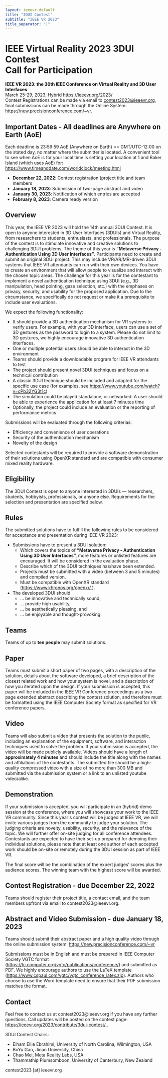 ```yaml
---
layout: ieeevr-default
title: "3DUI Contest"
subtitle: "IEEE VR 2023"
title_separator: "|"
---
```



<!-- <div>
    <p>
        More information coming soon, please watch this space.
    </p>
</div> -->

<div>
   <h1 id="cfp-3dui-contest"> IEEE Virtual Reality 2023 3DUI Contest <br /> Call for Participation </h1>

<p>
    <strong style="color: black">IEEE VR 2023: the 30th IEEE Conference on Virtual Reality and 3D User Interfaces</strong>
    <br />
    March 25-29, 2023, Hybrid
    <a href="https://ieeevr.org/2023/">https://ieeevr.org/2023/</a>
    <br />
    Contest Registrations can be made via email to  <a href="mailto:contest2023@ieeevr.org">contest2023@ieeevr.org</a>, final submissions can be made through the Online System: <a href="https://new.precisionconference.com/~vr">https://new.precisionconference.com/~vr</a>.
</p>

<h2 id="important-dates"> Important Dates - All deadlines are Anywhere on Earth (AoE)</h2>
Each deadline is 23:59:59 AoE (Anywhere on Earth) == GMT/UTC-12:00 on the stated day, no matter where the submitter is located. A convenient tool to see when 
AoE is for your local time is setting your location at 1 and Baker Island (which uses AoE) for: <a href="https://www.timeanddate.com/worldclock/meeting.html">https://www.timeanddate.com/worldclock/meeting.html</a>
<ul>
    <li><strong>December 22, 2022</strong>: Contest registration (project title and team members </li>
    <li><strong>January 18, 2023</strong>: Submission of two-page abstract and video</li>
    <li><strong>January 30, 2023</strong>: Notification of which entries are accepted </li>
    <li><strong>February 8, 2023</strong>: Camera ready version</li>
</ul>

<h2 id="Overview">Overview</h2>
    <p>
    This year, the IEEE VR 2023 will hold the 14th annual 3DUI Contest. It is open to anyone interested in 3D User Interfaces (3DUIs) and Virtual Reality, from researchers to students, enthusiasts, and professionals. The purpose of the contest is to stimulate innovative and creative solutions to challenging 3DUI problems. The theme of this year is  <strong> “Metaverse Privacy - Authentication Using 3D User Interfaces”</strong>. Participants need to create and submit an original 3DUI project. This may include VR/AR/MR-driven 3DUI systems that IEEE VR attendants can run with their own devices. You have to create an environment that will allow people to visualize and interact with the chosen topic areas. The challenge for this year is for the contestant to implement a novel authentication technique using 3DUI  (e.g., 3D manipulation, head pointing, gaze selection, etc.) with the emphases on privacy, security, and usability for the proposed application. Due to the circumstance, we specifically do not request or make it a prerequisite to include user evaluations. 
</p>

<p>We expect the following functionality:
        <ul>
            <li>It should provide a 3D authentication mechanism for VR systems to verify users. For example, with your 3D interface, users can use a set of 3D gestures as the password to login to a system. Please do not limit to 3D gestures, we highly encourage innovative 3D authentication interfaces. </li>
            <li>One or multiple potential users should be able to interact in the 3D environment </li>
            <li>Teams should provide a downloadable program for IEEE VR attendants to test</li>
            <li>The project should present novel 3DUI techniques and focus on a technical contribution</li>
            <li>A classic 3DUI technique should be included and adapted for the specific use case (for examples, see:<a href="https://www.youtube.com/watch?v=cPb32YG3t1c">https://www.youtube.com/watch?v=cPb32YG3t1c</a>) </li>
            <li>The simulation could be played standalone, or networked. A user should be able to experience the application for at least 7 minutes time</li>
            <li>Optionally, the project could include an evaluation or the reporting of performance metrics </li>
        </ul>
</p>
    <p>
        Submissions will be evaluated through the following criterias:
        <ul>
            <li>Efficiency and convenience of user operations </li>
            <li>Security of the authentication mechanism </li>
            <li>Novelty of the design </li>
        </ul>
        Selected contestants will be required to provide a software demonstration of their solutions using OpenXR standard and are compatible with consumer mixed reality hardware. 
    </p>

<h2 id="eligibility">Eligibility</h2>
    <p>
        The 3DUI Contest is open to anyone interested in 3DUIs — researchers, students, hobbyists, professionals, or anyone else. Requirements for the selection and presentation are specified below.
    </p>

<h2 id="rules">Rules</h2>
    <p>
        The submitted solutions have to fulfill the following rules to be considered for acceptance and presentation during IEEE VR 2023: 
        <ul>
            <li>Submissions have to present a 3DUI solution:
                <ul>
                    <li>Which covers the topics of <strong> “Metaverse Privacy - Authentication Using 3D User Interfaces”,</strong> more features or unlisted features are encouraged. It will be considered in the evaluation phase.</li>
                    <li>Describe which of the 3DUI techniques has/have been extended. </li>
                    <li>Projects must be submitted with a video (between 3 and 5 minutes) and compiled version. </li>
                    <li>Must be compatible with OpenXR standard  (<a href="https://www.khronos.org/openxr/">https://www.khronos.org/openxr/ </a>). </li>
                </ul>
            </li>
            <li>The developed 3DUI should
                <ul>
                    <li>… be innovative and technically sound,</li>
                    <li>… provide high usability,</li>
                    <li>… be aesthetically pleasing, and</li>
                    <li>… be enjoyable and thought-provoking.</li>
                </ul>
            </li>
        </ul>
    </p>

<h2 id="teams">Teams</h2>
<p>
    Teams of up to <strong>ten people</strong> may submit solutions.
</p>
    
<h2 id="paper">Paper</h2>
<p>
Teams must submit a short paper of two pages, with a description of the solution, details about the software developed, a brief description of the closest related work and how your system is novel, and a description of how you iterated upon the design. If your submission is accepted, this paper will be included in the IEEE VR Conference proceedings as a two-page extended abstract describing the contest solution, and therefore must be formatted using the IEEE Computer Society format as specified for VR conference papers. 
</p>

<h2 id="video">Video</h2>
<p>
Teams will also submit a video that presents the solution to the public, including an explanation of the equipment, software, and interaction techniques used to solve the problem. If your submission is accepted, the video will be made publicly available. Videos should have a length of <strong>approximately 4 minutes</strong> and should include the title along with the names and affiliations of the contestants. The submitted file should be a high-quality compressed video with a size of no more than 300 MB and submitted via the submission system or a link to an unlisted youtube video/alike.
</p>

<h2 id="demonstration">Demonstration</h2>
<p>
If your submission is accepted, you will participate in an (hybrid) demo session at the conference, where you will showcase your work to the IEEE VR community. Since this year's contest will be judged at IEEE VR, we will invite various judges from the community to judge your solution. The judging criteria are novelty, usability, security, and the relevance of the topic. We will further offer on-site judging for all conference attendees. Contestants are expected to have their set-up prepared for demoing their individual solutions, please note that at least one author of each accepted work should be on-site or remotely during the 3DUI session as part of IEEE VR. 
</p> 
<p>
The final score will be the combination of the expert judges’ scores plus the audience scores. The winning team with the highest score will be awarded.
</p>

<h2>Contest Registration - due December 22, 2022</h2>
<p>
Teams should register their project title, a contact email, and the team members upfront via email to contest2023@ieeevr.org.
</p>
    
<h2>Abstract and Video Submission - due January 18, 2023</h2>
<p>
Teams should submit their abstract paper and a high quality video through the online submission system: <a href="https://new.precisionconference.com/~vr">https://new.precisionconference.com/~vr</a>
</p>
<p>
   Submissions must be in English and must be prepared in IEEE Computer Society VGTC format (<a href="https://tc.computer.org/vgtc/publications/conference/">https://tc.computer.org/vgtc/publications/conference/</a>) and submitted as PDF. We highly encourage authors to use the LaTeX template (<a href="https://www.cspaul.com/vgtc/vgtc_conference_latex.zip">https://www.cspaul.com/vgtc/vgtc_conference_latex.zip</a>). Authors who choose to use the Word template need to ensure that their PDF submission matches the format.
</p>

<h2 id="contact"> Contact </h2>
<p>
Feel free to contact us at contest2023@ieeevr.org if you have any further questions.
Call updates will be posted on the contest page: <a href="https://ieeevr.org/2023/contribute/3dui-contest/">https://ieeevr.org/2023/contribute/3dui-contest/ </a>.
</p>
<p>
    3DUI Contest Chairs:
    <ul>   
        <li>Elham Ellie Ebrahimi, University of North Carolina, Wilmington, USA</li>
        <li>BoYu Gao, Jinan University, China </li>
        <li>Chao Mei, Meta Reality Labs, USA</li>
        <li>Thammathip Piumsomboon, University of Canterbury, New Zealand</li>
    </ul>
    contest2023 [at] ieeevr.org
</p>


</div>
